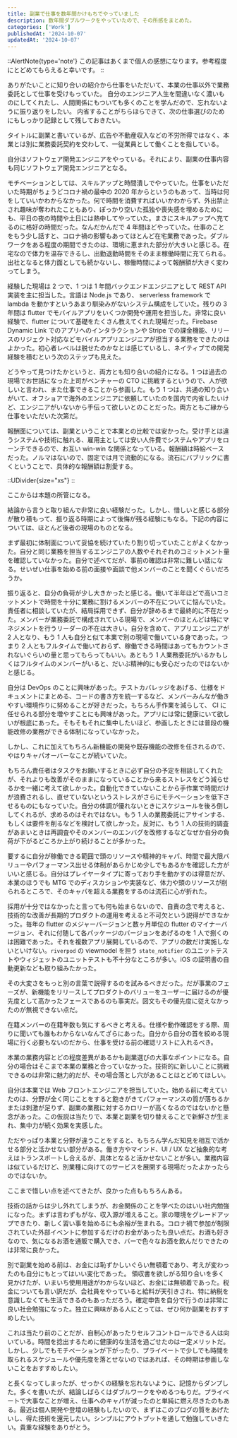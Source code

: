 ```yaml
---
title: 副業で仕事を数年間かけもちでやっていました
description: 数年間ダブルワークをやっていたので、その所感をまとめた。
categories: ['Work']
publishedAt: '2024-10-07'
updatedAt: '2024-10-07'
---
```


<!-- textlint-disable -->
::AlertNote{type='note'}
この記事はあくまで個人の感想になります。参考程度にとどめてもらえると幸いです。
::
<!-- textlint-enable -->

ありがたいことに知り合いの紹介から仕事をいただいて、本業の仕事以外で業務委託として仕事を受けもっていた。
自分のエンジニア人生を間違いなく濃いものにしてくれたし、人間関係にもついても多くのことを学んだので、忘れないように振り返りをしたい。
内省することがちらほらできて、次の仕事選びのためにもしっかり記録として残しておきたい。

タイトルに副業と書いているが、広告や不動産収入などの不労所得ではなく、本業とは別に業務委託契約を交わして、一従業員として働くことを指している。

自分はソフトウェア開発エンジニアをやっている。それにより、副業の仕事内容も同じソフトウェア開発エンジニアとなる。

モチベーションとしては、スキルアップと時間潰しでやっていた。仕事をいただいた時期がちょうどコロナ禍の最中の 2020 年からというのもあって、当時は何をしていいかわからなかった。何で時間を消費すればいいかわからず、外出禁止され趣味が奪われたこともあり、ぽっかり空いた孤独や喪失感を埋めるためにも、平日の夜の時間や土日には熱中してやっていた。まさにスキルアップへ充てるのに格好の時間だった。なんだかんだで 4 年間ほどやっていた。仕事のことをもう少し話すと、コロナ禍の影響もあってほとんど在宅業務であった。ダブルワークをある程度の期間できたのは、環境に恵まれた部分が大きいと感じる。在宅なので体力を温存できるし、出勤退勤時間をそのまま稼働時間に充てられる。出社となると体力面としても続かないし、稼働時間によって報酬額が大きく変わってしまう。

経験した現場は 2 つで、1 つは 1 年間バックエンドエンジニアとして REST API 実装を主に担当した。言語は Node.js であり、 serverless framework で lambda を動かすというあまり馴染みがないシステム構成をしていた。残りの 3 年間は flutter でモバイルアプリをいくつか開発や運用を担当した。非常に良い経験で、flutter について基礎をたくさん教えてくれた現場だった。Firebase Dynamic Link でのアプリへのインタラクションや Stripe での課金機能、リリースのリジェクト対応などモバイルアプリエンジニアが担当する業務をできたのはよかった。初心者レベルは脱せたのかなとは感じているし、ネイティブでの開発経験を積むという次のステップも見えた。

どうやって見つけたかというと、両方とも知り合いの紹介になる。1 つは過去の現場でお世話になった上司がベンチャーの CTO に挑戦するというので、人が欲しいと言われ、また仕事できることから参画した。もう 1 つは、共通の知り合いがいて、オフショアで海外のエンジニアに依頼していたのを国内で内省したいけど、エンジニアがいないから手伝って欲しいとのことだった。両方ともご縁から仕事をいただいた次第だ。

報酬面については、副業ということで本業との比較では安かった。受け手とは違うシステムや技術に触れる、雇用主としては安い人件費でシステムやアプリをローンチできるので、お互い win-win な関係となっている。報酬額は時給ベースだった。ノルマはないので、固定では月で流動的になる。流石にバブリックに書くということで、具体的な報酬額は割愛する。

::UDivider{size="xs"}
::

ここからは本題の所管になる。

結論から言うと取り組んで非常に良い経験だった。しかし、惜しいと感じる部分が散り積もって、振り返る時期によって後悔が残る経験にもなる。下記の内容については、ほとんど後者の現場のものとなる。

まず最初に体制面について妥協を続けていたり割り切っていたことがよくなかった。自分と同じ業務を担当するエンジニアの人数やそれぞれのコミットメント量を確認していなかった。自分で述べてだが、事前の確認は非常に難しい話になる。せいぜい仕事を始める前の面接や面談で他メンバーのことを聞くぐらいだろうか。

振り返ると、自分の負荷が少し大きかったと感じる。働いて半年ほどで高いコミットメントで時間を十分に業務に割けるメンバーの不在についてに悩んでいた。責任者に相談していたが、結局採用できず、自分が辞めるまで最終的に不在だった。メンバーが業務委託で構成されている現場で、メンバーのほとんどは特にマネジメントを行うリーダーの不在は大きい。自分を含めて、アプリエンジニアが 2 人となり、もう 1 人も自分と似て本業で別の現場で働いている身であった。つまり 2 人ともフルタイムで働いておらず、稼働できる時間はあってもカウントされないぐらいの量と思ってもらってもいい。あともう 1 人業務委託がいるかもしくはフルタイムのメンバーがいると、だいぶ精神的にも安心だったのではないかと感じる。

自分は DevOps のことに興味があった。テストカバレッジをあげる、仕様をドキュメントにまとめる、コードの書き方を統一するなど、メンバーみんなが働きやすい環境作りに努めることが好きだった。もちろん手作業を減らして、 CI に任せられる部分を増やすことにも興味があった。アプリには常に健康にいて欲しいが根底にあった。そもそもそれに集中したいほど、参画したときには普段の機能改修の業務ができる体制になっていなかった。

しかし、これに加えてもちろん新機能の開発や既存機能の改修を任されるので、やはりキャパオーバーなことが続いていた。

もちろん責任者はタスクをお願いするときに必ず自分の予定を相談してくれたが、それよりも改善がそのままになっていることから来るストレスをどう減らせるかを一緒に考えて欲しかった。自動化できていないことから手作業で時間だけが浪費されるし、直せていないというストレスがさらにモチベーションを低下させるものにもなっていた。自分の体調が優れないときにスケジュールを後ろ倒ししてくれるが、求めるのはそれではない。もう 1 人の業務委託にアサインする、もしくは要件を削るなどを検討して欲しかった。反対に、もう 1 人の技術的調査があまいときは再調査やそのメンバーのエンバグを改修するなどなぜか自分の負荷が下がるどころか上がり続けることが多かった。

要するに自分が稼働できる範囲で頭のリソースや精神的キャパ、時間で最大限バリューやパフォーマンス出せる体制があらかじめ少しでもあるかを確認した方がいいと感じる。自分はプレイヤータイプに寄っており手を動かすのは得意だが、本業のほうでも MTG でのディスカションや実装など、体力や頭のリソースが削られるところで、そのキャパを超える業務をするのは流石に心が折れた。

採用が十分ではなかったと言っても何も始まらないので、自責の念で考えると、技術的な改善が長期的プロダクトの運用を考えると不可欠という説得ができなかった。毎年の flutter のメジャーバージョンと数ヶ月単位の flutter のマイナーバージョン、それに付随して各パッケージのバージョンをあげるのを 1 人で捌くのは困難であった。それを複数アプリ展開しているので、アプリの数だけ実施しないといけない。`riverpod` の viewmodel を担う `state_notifier` のユニットテストやウィジェットのユニットテストも不十分なところが多い。iOS の証明書の自動更新なども取り組みたかった。

その大変さをもっと別の言葉で説得するのを試みるべきだった。だが事業のフェーズが、新機能をリリースしてプロダクトのバリューをユーザーに届けるのが優先度として高かったフェースであるのも事実だ。図文もその優先度に従えなかったのが無視できない点だ。

在籍メンバーの在籍年数も気にするべきと考える。仕様や動作確認をする際、周りに聞いても誰もわからないなんてざらにあった。自分から自分の首を絞める現場に行く必要もないのだから、仕事を受ける前の確認リストに入れるべき。

本業の業務内容とどの程度差異があるかも副業選びの大事なポイントになる。自分の場合はそこまで本業の業務と合っていなかった。技術的に新しいことに挑戦できるのは非常に魅力的だが、その場合落とし穴があることはとどめてほしい。

自分は本業では Web フロントエンジニアを担当していた。始める前に考えていたのは、分野が全く同じことをすると飽きがきてパフォーマンスの質が落ちるかまたは刺激が足りず、副業の業務に対するカロリーが高くなるのではないかと懸念があった。この仮説は当たりで、本業と副業を切り替えることで新鮮さが生まれ、集中力が続く効果を実感した。

ただやっぱり本業と分野が違うことをすると、もちろん学んだ知見を相互で活かせる部分と活かせない部分がある。働き方やマインド、UI / UX など抽象的な考えはトランスポートし合えるが、具体となると活かせないことが多い。業務内容は似ているだけど、別業種に向けてのサービスを展開する現場だったよかったらのではないか。

ここまで惜しい点を述べてきたが、良かった点ももちろんある。

技術の話からは少し外れてしまうが、お金関係のことを学べたのはいい社内勉強になった。まずは言わずもがな、収入源が増えること。家の環境をグレードアップできたり、新しく習い事を始めるにも余裕が生まれる。コロナ禍で参加が制限されていた外部イベントに参加するだけのお金があったも良い点だ。お酒も好きなので、気になるお酒を通販で購入でき、バーで色々なお酒を飲んだりできたのは非常に良かった。

別で副業を始める前は、お金には恥ずかしいぐらい無頓着であり、考えが変わったのも自分にもとってはいい変化であった。
領収書を欲しがる知り合いを多く見かけたが、いまいち使用用途がわからないほど、お金には無頓着であった。税金についても言い訳だが、会社員をやっていると給料が天引きされ、特に納税を意識しなくても生活できるのもあっただろう。確定申告を自分で行うのは非常に良い社会勉強になった。独立に興味がある人にとっては、ぜひ何か副業をおすすめしたい。

これは当たり前のことだが、自制心があったりセルフコントロールできる人は向いている。時間を捻出するために健康的な生活を過ごせたのは一定メリットだ。しかし、少しでもモチベーションが下がったり、プライベートで少しでも時間を取られるスケジュールや優先度を落とせないのではあれば、その時期は参画しないことをおすすめしたい。

と長くなってしまったが、せっかくの経験を忘れないように、記憶からダンプした。多くを書いたが、結論しばらくはダブルワークをやめるつもりだ。プライベートで大事なことが増え、仕事へのキャパが減ったのと単純に燃え尽きたのもある。最近は個人開発や登壇の経験もしたいので、まずはこのブログの質をあげたいし、得た技術を還元したい。シンプルにアウトプットを通して勉強していきたい。貴重な経験をありがとう。

<!-- パブリックにしないが、一応のメモ -->

<!-- チーム全体を目標達成するまでメンバーを鼓舞したりスケジューリング管理など、技術的業務はもちろんマネジメント業務を担うメンバーの不在は大きい。イメージ的には自分が漫画家のアシスタントになり、主にサポートに回れるとなお良しだった。精神的支柱となるメンバーがいると何かと色々と行なってくれたり何かとスムーズだったのではないかと感じる。 -->

<!-- 現場によっては、その役割を担うメンバーの在籍が異なった。そのような役割を担っている人がいるかいないかで、仕事の質が違うのは感じた。前者の現場では、そもそもの知り合いが CTO なのでもちろんチーム全体をリードするし、技術的課題やシステム設計について相談ができる。後者の現場のメリットとしては、個人の実力を底上げできるが、長年個人の経験と体力に頼る状態が長く続くことをよく吟味したほうがいい。 -->

<!-- 技術的調査など頭に汗を書く作業や抽象的な技術的課題の解決に向けて時間と体力が足りない。 -->

<!-- それにより、テストカバレッジをあげるやリファクタリングする、ドキュメントをまとめる、パッケージのバージョンを最新するなど単純作業しかできないことが多かった。 -->
